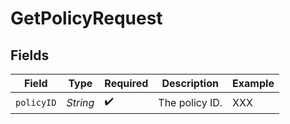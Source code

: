 # GetPolicyRequest


## Fields

| Field              | Type               | Required           | Description        | Example            |
| ------------------ | ------------------ | ------------------ | ------------------ | ------------------ |
| `policyID`         | *String*           | :heavy_check_mark: | The policy ID.     | XXX                |